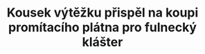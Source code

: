 ---
id: 297667ab-c453-42c4-8ae5-50a7bb08432e
title: Kousek výtěžku přispěl na koupi promítacího plátna pro fulnecký klášter
price: 24
year: 2017
description: Koupě promítacího plátna
kouskovani: true
locationName: undefined
position:
  lng: 17.9034647658632
  lat: 49.71549613172129
---